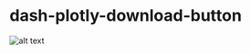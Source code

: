 # dash-plotly-download-button


![alt text](http://url/to/img.png](https://github.com/milanzmitrovic/dash-plotly-download-button/blob/main/dash-download-button.png))
